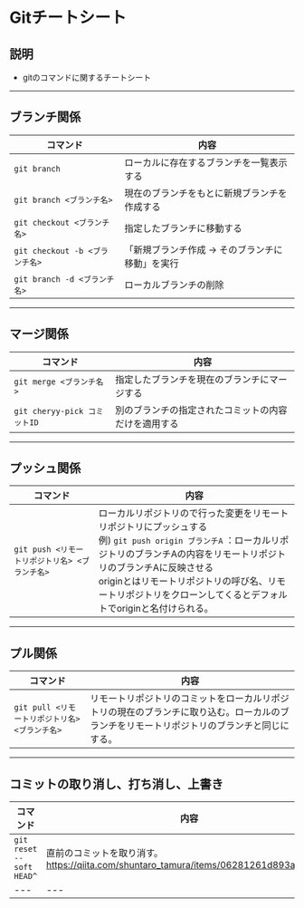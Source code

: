 # Gitチートシート

## 説明
- gitのコマンドに関するチートシート

---
## ブランチ関係
|コマンド|内容|
|---|---|
|`git branch`|ローカルに存在するブランチを一覧表示する|
|`git branch <ブランチ名>`|現在のブランチをもとに新規ブランチを作成する|
|`git checkout <ブランチ名>`|指定したブランチに移動する|
|`git checkout -b <ブランチ名>` |「新規ブランチ作成 → そのブランチに移動」を実行|
|`git branch -d <ブランチ名>`|ローカルブランチの削除|
 
---
## マージ関係
|コマンド|内容|
|---|---|
|`git merge <ブランチ名>`|指定したブランチを現在のブランチにマージする|
|```git cheryy-pick コミットID```|別のブランチの指定されたコミットの内容だけを適用する|
--- 
## プッシュ関係
|コマンド|内容|
|---|---|
|`git push <リモートリポジトリ名> <ブランチ名>`|ローカルリポジトリので行った変更をリモートリポジトリにプッシュする<br>例) `git push origin ブランチA` ：ローカルリポジトリのブランチAの内容をリモートリポジトリのブランチAに反映させる<br>originとはリモートリポジトリの呼び名、リモートリポジトリをクローンしてくるとデフォルトでoriginと名付けられる。|
---   
## プル関係
|コマンド|内容|
|---|---|
|`git pull <リモートリポジトリ名> <ブランチ名>`|リモートリポジトリのコミットをローカルリポジトリの現在のブランチに取り込む。ローカルのブランチをリモートリポジトリのブランチと同じにする。|
---
## コミットの取り消し、打ち消し、上書き
|コマンド|内容|
|---|---|
|```git reset --soft HEAD^```|直前のコミットを取り消す。<br>https://qiita.com/shuntaro_tamura/items/06281261d893acf049ed|
|---|---|
  